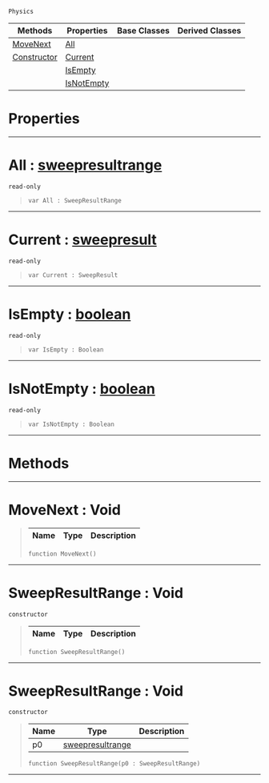  `Physics`

|Methods|Properties|Base Classes|Derived Classes|
|---|---|---|---|
|[ MoveNext](https://github.com/PlasmaEngine/PlasmaDocs/blob/master/code_reference/class_reference/sweepresultrange.markdown#movenext-void)|[ All](https://github.com/PlasmaEngine/PlasmaDocs/blob/master/code_reference/class_reference/sweepresultrange.markdown#all-plasma-engine-document)| | |
|[ Constructor](https://github.com/PlasmaEngine/PlasmaDocs/blob/master/code_reference/class_reference/sweepresultrange.markdown#sweepresultrange-void)|[ Current](https://github.com/PlasmaEngine/PlasmaDocs/blob/master/code_reference/class_reference/sweepresultrange.markdown#current-plasma-engine-docu)| | |
| |[ IsEmpty](https://github.com/PlasmaEngine/PlasmaDocs/blob/master/code_reference/class_reference/sweepresultrange.markdown#isempty-plasma-engine-docu)| | |
| |[ IsNotEmpty](https://github.com/PlasmaEngine/PlasmaDocs/blob/master/code_reference/class_reference/sweepresultrange.markdown#isnotempty-plasma-engine-d)| | |


 #  Properties


---  
 #  All : [sweepresultrange](https://github.com/PlasmaEngine/PlasmaDocs/blob/master/code_reference/class_reference/sweepresultrange.markdown)

 `read-only`

> 
> ``` lang=cpp, name=Lightning
> var All : SweepResultRange


---  
 #  Current : [sweepresult](https://github.com/PlasmaEngine/PlasmaDocs/blob/master/code_reference/class_reference/sweepresult.markdown)

 `read-only`

> 
> ``` lang=cpp, name=Lightning
> var Current : SweepResult


---  
 #  IsEmpty : [boolean](https://github.com/PlasmaEngine/PlasmaDocs/blob/master/code_reference/lightning_base_types/boolean.markdown)

 `read-only`

> 
> ``` lang=cpp, name=Lightning
> var IsEmpty : Boolean


---  
 #  IsNotEmpty : [boolean](https://github.com/PlasmaEngine/PlasmaDocs/blob/master/code_reference/lightning_base_types/boolean.markdown)

 `read-only`

> 
> ``` lang=cpp, name=Lightning
> var IsNotEmpty : Boolean


---  
 #  Methods


---  
 #  MoveNext : Void

> 
> |Name|Type|Description|
> |---|---|---|
> ``` lang=cpp, name=Lightning
> function MoveNext()
> ``` 


---  
 #  SweepResultRange : Void

 `constructor`

> 
> |Name|Type|Description|
> |---|---|---|
> ``` lang=cpp, name=Lightning
> function SweepResultRange()
> ``` 


---  
 #  SweepResultRange : Void

 `constructor`

> 
> |Name|Type|Description|
> |---|---|---|
> |p0|[sweepresultrange](https://github.com/PlasmaEngine/PlasmaDocs/blob/master/code_reference/class_reference/sweepresultrange.markdown)| |
> ``` lang=cpp, name=Lightning
> function SweepResultRange(p0 : SweepResultRange)
> ``` 


---  
 

 